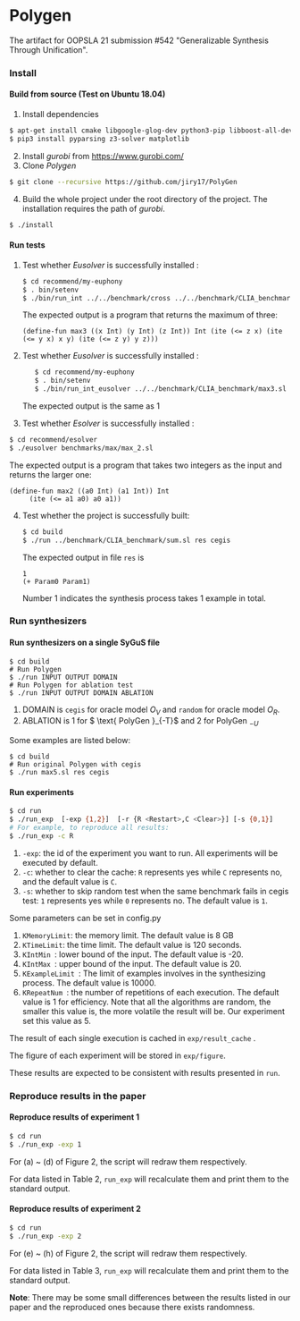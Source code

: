 # Polygen

The artifact for OOPSLA 21 submission #542 "Generalizable Synthesis Through Unification".

### Install 

#### Build from source (Test on Ubuntu 18.04) 

1. Install dependencies

```bash
$ apt-get install cmake libgoogle-glog-dev python3-pip libboost-all-dev libjsoncpp-dev libboost-all-dev libgoogle-perftools-dev
$ pip3 install pyparsing z3-solver matplotlib 
```
2. Install *gurobi* from https://www.gurobi.com/
3. Clone *Polygen* 

```bash
$ git clone --recursive https://github.com/jiry17/PolyGen
```

4. Build the whole project under the root directory of the project. The installation requires the path of *gurobi*. 

```bash
$ ./install
```

#### Run tests

1. Test whether *Eusolver* is successfully installed :

   ```bash
   $ cd recommend/my-euphony
   $ . bin/setenv  
   $ ./bin/run_int ../../benchmark/cross ../../benchmark/CLIA_benchmark/max3.sl
   ```

   The expected output is a program that returns the maximum of three:

   ```
   (define-fun max3 ((x Int) (y Int) (z Int)) Int (ite (<= z x) (ite (<= y x) x y) (ite (<= z y) y z)))
   ```

2. Test whether *Eusolver* is successfully installed :


   ```bash
      $ cd recommend/my-euphony
      $ . bin/setenv  
      $ ./bin/run_int_eusolver ../../benchmark/CLIA_benchmark/max3.sl
   ```

    The  expected output is the same as 1

3.   Test whether *Esolver* is successfully installed :

   ```bash
   $ cd recommend/esolver
   $ ./eusolver benchmarks/max/max_2.sl
   ```
   The expected output is a program that takes two integers as the input and returns the larger one:

   ```
   (define-fun max2 ((a0 Int) (a1 Int)) Int
        (ite (<= a1 a0) a0 a1))
   ```

4. Test whether the project is successfully built:

   ```bash
   $ cd build
   $ ./run ../benchmark/CLIA_benchmark/sum.sl res cegis
   ```

   The expected output in file `res` is

   ```
   1
   (+ Param0 Param1)
   ```

    Number 1 indicates the synthesis process takes 1 example in total.

### Run synthesizers

#### Run synthesizers on a single SyGuS file 

```$bash
$ cd build
# Run Polygen 
$ ./run INPUT OUTPUT DOMAIN
# Run Polygen for ablation test
$ ./run INPUT OUTPUT DOMAIN ABLATION
```

1. DOMAIN is `cegis` for oracle model $O_V$ and `random` for oracle model $O_R$.
2. ABLATION is 1 for $ \text{ PolyGen }_{-T}$  and 2 for $\text { PolyGen }_{-U}$

Some examples are listed below:

```$bash
$ cd build
# Run original Polygen with cegis
$ ./run max5.sl res cegis
```

#### Run experiments 

```bash
$ cd run
$ ./run_exp  [-exp {1,2}]  [-r {R <Restart>,C <Clear>}] [-s {0,1}]
# For example, to reproduce all results:
$ ./run_exp -c R
```

1. `-exp`: the id of the experiment you want to run. All experiments will be executed by default.
2. `-c`: whether to clear the cache: `R` represents yes while `C` represents no, and the default value is `C`. 
3. `-s`: whether to skip random test when the same benchmark fails in cegis test:  `1` represents yes while  `0`  represents no. The default value is `1`. 

Some parameters can be set in config.py

1. `KMemoryLimit`: the memory limit. The default value is 8 GB
2. `KTimeLimit`: the time limit. The default value is 120 seconds.
3. `KIntMin `: lower bound of the input. The default value is -20.
4. `KIntMax `: upper bound of the input. The default value is 20.
5. `KExampleLimit `: The limit of examples involves in the synthesizing process. The default value is 10000.
6. `KRepeatNum `: the number of repetitions of each execution. The default value is 1 for efficiency. Note that all the algorithms are random, the smaller this value is, the more volatile the result will be. Our experiment set this value as 5.

The result of each single execution is cached in `exp/result_cache` . 

The figure of each experiment will be stored in `exp/figure`.

These results are expected to be consistent with results presented in `run`.

### Reproduce results in the paper 

#### Reproduce results of experiment 1

```bash
$ cd run
$ ./run_exp -exp 1
```

For (a) ~ (d) of Figure 2, the script will redraw them respectively.

For data listed in Table 2, `run_exp` will recalculate them and print them to the standard output.

#### Reproduce results of experiment 2

````bash
$ cd run
$ ./run_exp -exp 2
````

For (e) ~ (h) of Figure 2, the script will redraw them respectively.

For data listed in Table 3, `run_exp` will recalculate them and print them to the standard output.

**Note**: There may be some small differences between the results listed in our paper and the reproduced ones because there exists randomness.
